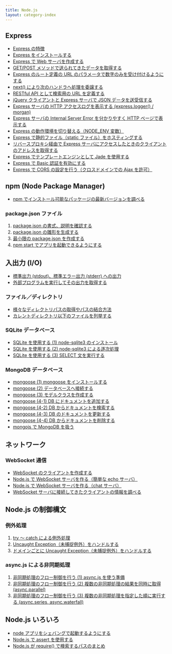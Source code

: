 ```yaml
---
title: Node.js
layout: category-index
---
```


Express
----
- [Express の特徴](express/features.html)
- [Express をインストールする](express/install.html)
- [Express で Web サーバを作成する](express/web-server.html)
- [GET/POST メソッドで送られてきたデータを取得する](express/handle-get-and-post-data.html)
- [Express のルート定義の URL のパラメータで数字のみを受け付けるようにする](express/regexp-in-routing.html)
- [next() により次のハンドラへ処理を委譲する](express/next.html)
- [RESTful API として検索用の URL を定義する](express/url-for-search.html)
- [jQuery クライアントと Express サーバで JSON データを送受信する](express/exchange-json.html)
- [Express サーバの HTTP アクセスログを表示する (express.logger() / morgan)](express/access-log.html)
- [Express サーバの Internal Server Error を分かりやすく HTTP ページで表示する](express/internal-server-error.html)
- [Express の動作環境を切り替える（NODE_ENV 変数）](express/switch-env.html)
- [Express で静的ファイル（static ファイル）をホスティングする](express/static-file.html)
- [リバースプロキシ経由で Express サーバにアクセスしたときのクライアントのアドレスを取得する](express/reverse-proxy-addr.html)
- [Express でテンプレートエンジンとして Jade を使用する](express/jade-with-express.html)
- [Express で Basic 認証を有効にする](express/basic-authentication.html)
- [Express で CORS の設定を行う（クロスドメインでの Ajax を許可）](express/cors.html)

npm (Node Package Manager)
---
- [npm でインストール可能なパッケージの最新バージョンを調べる](npm/package-version.html)

### package.json ファイル
1. [package.json の書式、説明を確認する](npm/package-json1.html)
1. [package.json の雛形を生成する](npm/package-json2.html)
1. [最小限の package.json を作成する](npm/package-json3.html)
1. [npm start でアプリを起動できるようにする](npm/package-json4.html)

入出力 (I/O)
----
- [標準出力 (stdout)、標準エラー出力 (stderr) への出力](io.html)
- [外部プログラムを実行してその出力を取得する](io/child-process.html)

### ファイル／ディレクトリ
- [様々なディレクトリパスの取得やパスの結合方法](io/path.html)
- [カレントディレクトリ以下のファイルを列挙する](io/walk-dir.html)

### SQLite データベース
- [SQLite を使用する (1) node-sqlite3 のインストール](io/sqlite1.html)
- [SQLite を使用する (2) node-sqlite3 による逐次処理](io/sqlite2.html)
- [SQLite を使用する (3) SELECT 文を実行する](io/sqlite3.html)

### MongoDB データベース
- [mongoose (1) mongoose をインストールする](io/mongoose1.html)
- [mongoose (2) データベースへ接続する](io/mongoose2.html)
- [mongoose (3) モデルクラスを作成する](io/mongoose3.html)
- [mongoose (4-1) DB にドキュメントを追加する](io/mongoose4-1.html)
- [mongoose (4-2) DB からドキュメントを検索する](io/mongoose4-2.html)
- [mongoose (4-3) DB のドキュメントを更新する](io/mongoose4-3.html)
- [mongoose (4-4) DB からドキュメントを削除する](io/mongoose4-4.html)
- [mongojs で MongoDB を扱う](io/mongojs.html)

ネットワーク
----

### WebSocket 通信
- [WebSocket のクライアントを作成する](net/websocket-client.html)
- [Node.js で WebSocket サーバを作る（簡単な echo サーバ）](net/websocket-echo-server.html)
- [Node.js で WebSocket サーバを作る（chat サーバ）](net/websocket-chat-server.html)
- [WebSocket サーバに接続してきたクライアントの情報を調べる](net/websocket-client-info.html)


Node.js の制御構文
----

### 例外処理
1. [try ～ catch による例外処理](exception/try-and-catch.html)
1. [Uncaught Exception（未捕捉例外）をハンドルする](exception/uncaught-exception.html)
1. [ドメインごとに Uncaught Exception（未捕捉例外）をハンドルする](exception/domain-for-exception.html)

### async.js による非同期処理
1. [非同期処理のフロー制御を行う (1) async.js を使う準備](async-js1.html)
1. [非同期処理のフロー制御を行う (2) 複数の非同期処理の結果を同時に取得 (async.parallel)](async-js2.html)
1. [非同期処理のフロー制御を行う (3) 複数の非同期処理を指定した順に実行する (async.series, async.waterfall)](async-js3.html)

Node.js いろいろ
----
- [node アプリをシェバングで起動するようにする](shebang.html)
- [Node.js で assert を使用する](assert.html)
- [Node.js が require() で検索するパスのまとめ](require.html)

